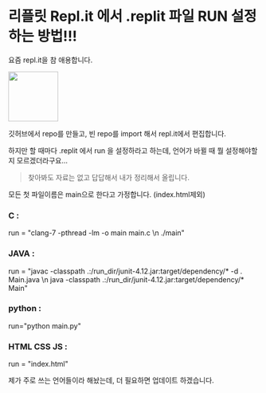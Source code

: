 # 리플릿 Repl.it 에서 .replit 파일 RUN 설정하는 방법!!!


요즘 repl.it을 참 애용합니다.

<a href="#">
 <img src="https://pbs.twimg.com/profile_images/1181584215818637318/5PSC29ff_400x400.jpg" width="100px">
</a>

깃허브에서 repo를 만들고,
빈 repo를 import 해서 repl.it에서 편집합니다.

하지만 할 때마다 .replit 에서 run 을 설정하라고 하는데,
언어가 바뀔 때 뭘 설정해야할 지 모르겠더라구요...




 > 찾아봐도 자료는 없고 답답해서 내가 정리해서 올립니다.
 
 
 
 

모든 첫 파일이름은 main으로 한다고 가정합니다. (index.html제외)

### C :
run = "clang-7 -pthread -lm -o main main.c \n ./main"

### JAVA :
run = "javac -classpath .:/run_dir/junit-4.12.jar:target/dependency/* -d . Main.java \n java -classpath .:/run_dir/junit-4.12.jar:target/dependency/* Main"

### python :
run="python main.py"

### HTML CSS JS :
run = "index.html"


제가 주로 쓰는 언어들이라 해놨는데,
더 필요하면 업데이트 하겠습니다.
